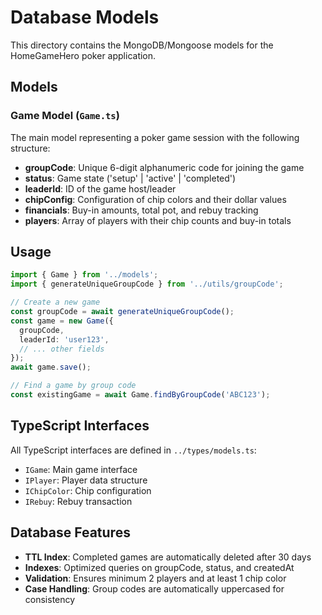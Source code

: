 # Database Models

This directory contains the MongoDB/Mongoose models for the HomeGameHero poker application.

## Models

### Game Model (`Game.ts`)

The main model representing a poker game session with the following structure:

- **groupCode**: Unique 6-digit alphanumeric code for joining the game
- **status**: Game state ('setup' | 'active' | 'completed')
- **leaderId**: ID of the game host/leader
- **chipConfig**: Configuration of chip colors and their dollar values
- **financials**: Buy-in amounts, total pot, and rebuy tracking
- **players**: Array of players with their chip counts and buy-in totals

## Usage

```typescript
import { Game } from '../models';
import { generateUniqueGroupCode } from '../utils/groupCode';

// Create a new game
const groupCode = await generateUniqueGroupCode();
const game = new Game({
  groupCode,
  leaderId: 'user123',
  // ... other fields
});
await game.save();

// Find a game by group code
const existingGame = await Game.findByGroupCode('ABC123');
```

## TypeScript Interfaces

All TypeScript interfaces are defined in `../types/models.ts`:

- `IGame`: Main game interface
- `IPlayer`: Player data structure
- `IChipColor`: Chip configuration
- `IRebuy`: Rebuy transaction

## Database Features

- **TTL Index**: Completed games are automatically deleted after 30 days
- **Indexes**: Optimized queries on groupCode, status, and createdAt
- **Validation**: Ensures minimum 2 players and at least 1 chip color
- **Case Handling**: Group codes are automatically uppercased for consistency